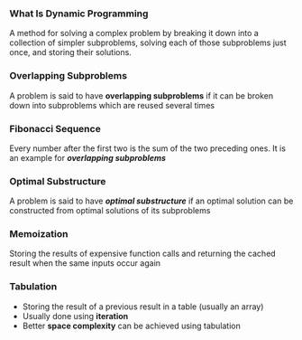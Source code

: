 ### What Is Dynamic Programming

A method for solving a complex problem by breaking it down into a collection of simpler subproblems, solving each of those subproblems just once, and storing their solutions.

### Overlapping Subproblems

A problem is said to have **overlapping subproblems** if it can be broken down into subproblems which are reused several times

### Fibonacci Sequence

Every number after the first two is the sum of the two preceding ones. It is an example for **_overlapping subproblems_**

### Optimal Substructure

A problem is said to have **_optimal substructure_** if an optimal solution can be constructed from optimal solutions of its subproblems

### Memoization

Storing the results of expensive function calls and returning the cached result when the same inputs occur again

### Tabulation

-   Storing the result of a previous result in a table (usually an array)
-   Usually done using **iteration**
-   Better **space complexity** can be achieved using tabulation
